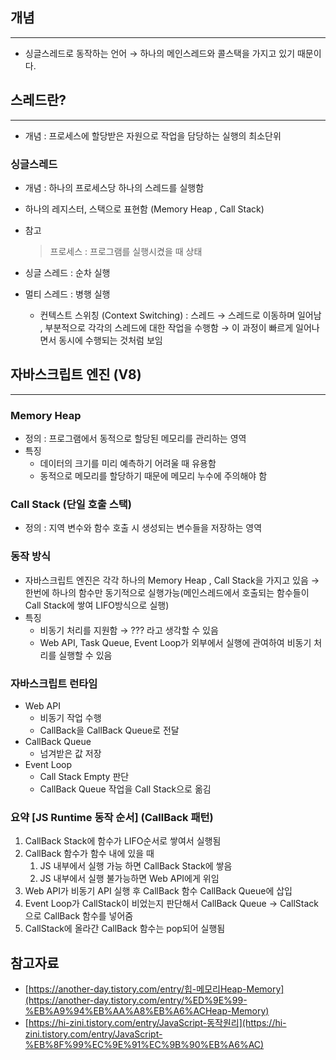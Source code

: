 ## 개념

---

- 싱글스레드로 동작하는 언어
  → 하나의 메인스레드와 콜스택을 가지고 있기 때문이다.

## 스레드란?

---

- 개념 : 프로세스에 할당받은 자원으로 작업을 담당하는 실행의 최소단위

### 싱글스레드

- 개념 : 하나의 프로세스당 하나의 스레드를 실행함
- 하나의 레지스터, 스택으로 표현함 (Memory Heap , Call Stack)

- 참고

  > 프로세스 : 프로그램를 실행시켰을 때 상태

- 싱글 스레드 : 순차 실행
- 멀티 스레드 : 병행 실행
  - 컨텍스트 스위칭 (Context Switching) : 스레드 → 스레드로 이동하며 일어남 , 부분적으로 각각의 스레드에 대한 작업을 수행함 → 이 과정이 빠르게 일어나면서 동시에 수행되는 것처럼 보임

## 자바스크립트 엔진 (V8)

---

### Memory Heap

- 정의 : 프로그램에서 동적으로 할당된 메모리를 관리하는 영역
- 특징
  - 데이터의 크기를 미리 예측하기 어려울 때 유용함
  - 동적으로 메모리를 할당하기 때문에 메모리 누수에 주의해야 함

### Call Stack (단일 호출 스택)

- 정의 : 지역 변수와 함수 호출 시 생성되는 변수들을 저장하는 영역

### 동작 방식

- 자바스크립트 엔진은 각각 하나의 Memory Heap , Call Stack을 가지고 있음 → 한번에 하나의 함수만 동기적으로 실행가능(메인스레드에서 호출되는 함수들이 Call Stack에 쌓여 LIFO방식으로 실행)
- 특징
  - 비동기 처리를 지원함 → ??? 라고 생각할 수 있음
  - Web API, Task Queue, Event Loop가 외부에서 실행에 관여하여 비동기 처리를 실행할 수 있음

### 자바스크립트 런타임

- Web API
  - 비동기 작업 수행
  - CallBack을 CallBack Queue로 전달
- CallBack Queue
  - 넘겨받은 값 저장
- Event Loop
  - Call Stack Empty 판단
  - CallBack Queue 작업을 Call Stack으로 옮김

### 요약 [JS Runtime 동작 순서] (CallBack 패턴)

1. CallBack Stack에 함수가 LIFO순서로 쌓여서 실행됨
2. CallBack 함수가 함수 내에 있을 때
   1. JS 내부에서 실행 가능 하면 CallBack Stack에 쌓음
   2. JS 내부에서 실행 불가능하면 Web API에게 위임
3. Web API가 비동기 API 실행 후 CallBack 함수 CallBack Queue에 삽입
4. Event Loop가 CallStack이 비었는지 판단해서 CallBack Queue → CallStack으로 CallBack 함수를 넣어줌
5. CallStack에 올라간 CallBack 함수는 pop되어 실행됨

## 참고자료

- [https://another-day.tistory.com/entry/힙-메모리Heap-Memory](https://another-day.tistory.com/entry/%ED%9E%99-%EB%A9%94%EB%AA%A8%EB%A6%ACHeap-Memory)
- [https://hi-zini.tistory.com/entry/JavaScript-동작원리](https://hi-zini.tistory.com/entry/JavaScript-%EB%8F%99%EC%9E%91%EC%9B%90%EB%A6%AC)
